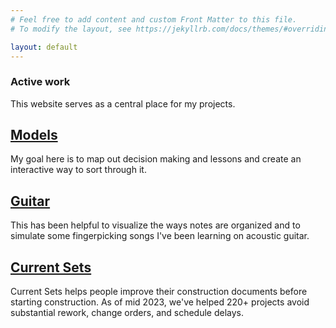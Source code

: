 ```yaml
---
# Feel free to add content and custom Front Matter to this file.
# To modify the layout, see https://jekyllrb.com/docs/themes/#overriding-theme-defaults

layout: default
---
```


### Active work

This website serves as a central place for my projects.


## [Models](/site/models/)
My goal here is to map out decision making and lessons and create an interactive way to sort through it.

## [Guitar](/site/guitar/)
This has been helpful to visualize the ways notes are organized and to simulate some fingerpicking songs I've been learning on acoustic guitar.

## [Current Sets](/site/cs/)
Current Sets helps people improve their construction documents before starting construction. As of mid 2023, we've helped 220+ projects avoid substantial rework, change orders, and schedule delays.
